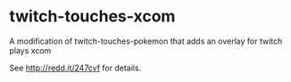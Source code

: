 twitch-touches-xcom
======================

A modification of twitch-touches-pokemon that adds an overlay for twitch plays xcom

See http://redd.it/247cvf for details.
